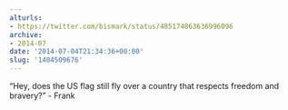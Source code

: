```yaml
---
alturls:
- https://twitter.com/bismark/status/485174863636996096
archive:
- 2014-07
date: '2014-07-04T21:34:36+00:00'
slug: '1404509676'
---
```


“Hey, does the US flag still fly over a country that respects freedom and bravery?” - Frank

